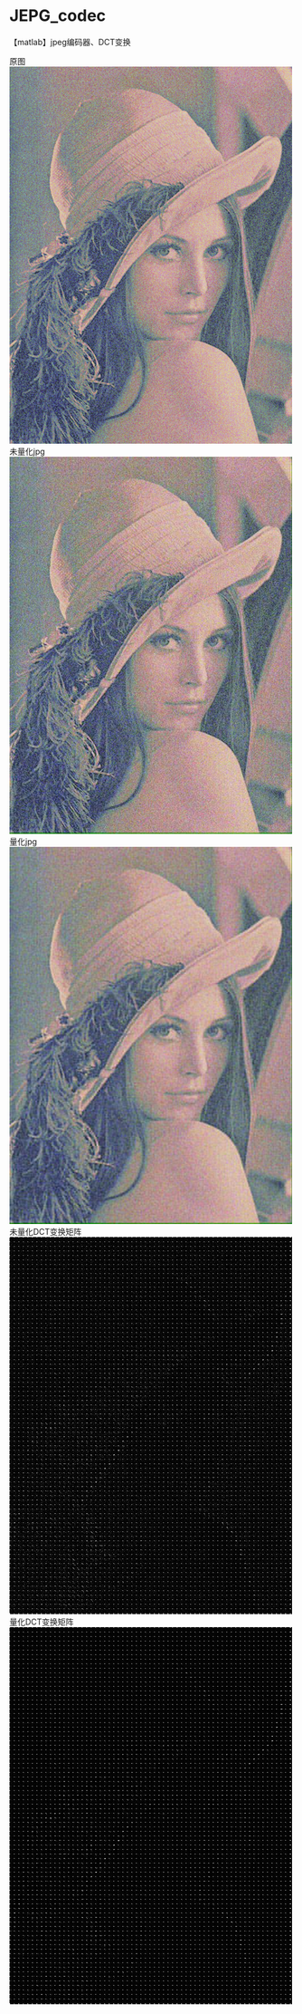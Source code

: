 # JEPG_codec
【matlab】jpeg编码器、DCT变换

原图  
![](https://github.com/yaBorn/JEPG_codec/blob/main/im_md/%E5%8E%9F%E5%9B%BElena.bmp '原图')  
未量化jpg  
![](https://github.com/yaBorn/JEPG_codec/blob/main/im_md/%E6%9C%AA%E9%87%8F%E5%8C%96.jpg '未量化')  
量化jpg  
![](https://github.com/yaBorn/JEPG_codec/blob/main/im_md/%E9%87%8F%E5%8C%96.jpg '量化')  
未量化DCT变换矩阵  
![](https://github.com/yaBorn/JEPG_codec/blob/main/im_md/%E6%9C%AA%E9%87%8F%E5%8C%96dct.jpg '未量化dct')  
量化DCT变换矩阵  
![](https://github.com/yaBorn/JEPG_codec/blob/main/im_md/%E9%87%8F%E5%8C%96dct.jpg '量化dct')  


